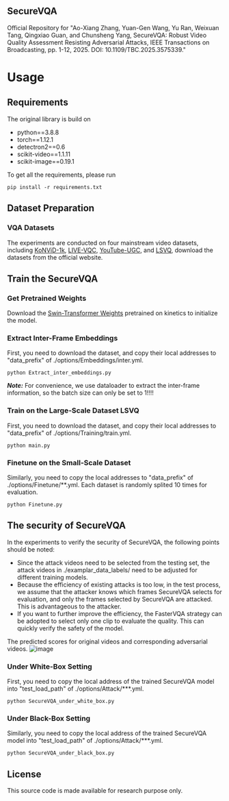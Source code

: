 ## SecureVQA
Official Repository for "Ao-Xiang Zhang, Yuan-Gen Wang, Yu Ran, Weixuan Tang, Qingxiao Guan, and Chunsheng Yang, SecureVQA: Robust Video Quality Assessment Resisting Adversarial Attacks, IEEE Transactions on Broadcasting, pp. 1-12, 2025. DOI: 10.1109/TBC.2025.3575339."

# Usage
## Requirements
The original library is build on 
* python==3.8.8
* torch==1.12.1
* detectron2==0.6
* scikit-video==1.1.11
* scikit-image==0.19.1
  
To get all the requirements, please run

```
pip install -r requirements.txt
```

## Dataset Preparation
### VQA Datasets

The experiments are conducted on four mainstream video datasets, including [KoNViD-1k](http://database.mmsp-kn.de/konvid-1k-database.html), [LIVE-VQC](http://live.ece.utexas.edu/research/LIVEVQC/index.html), [YouTube-UGC](https://media.withyoutube.com/), and [LSVQ](https://github.com/baidut/PatchVQ), download the datasets from the official website. 

## Train the SecureVQA 
### Get Pretrained Weights
Download the [Swin-Transformer Weights](https://github.com/SwinTransformer/storage/releases/download/v1.0.4/swin_tiny_patch244_window877_kinetics400_1k.pth) pretrained on kinetics to initialize the model. 

### Extract Inter-Frame Embeddings
First, you need to download the dataset, and copy their local addresses to "data_prefix" of ./options/Embeddings/inter.yml. 

```
python Extract_inter_embeddings.py
```
***Note:***  For convenience, we use dataloader to extract the inter-frame information, so the batch size can only be set to 1!!!!

### Train on the Large-Scale Dataset LSVQ

First, you need to download the dataset, and copy their local addresses to "data_prefix" of ./options/Training/train.yml. 

```
python main.py
```

### Finetune on the Small-Scale Dataset

Similarly, you need to copy the local addresses to "data_prefix" of ./options/Finetune/**.yml. Each dataset is randomly splited 10 times for evaluation.
```
python Finetune.py
```

## The security of SecureVQA 

In the experiments to verify the security of SecureVQA, the following points should be noted:

* Since the attack videos need to be selected from the testing set, the attack videos in ./examplar_data_labels/ need to be adjusted for different training models.
* Because the efficiency of existing attacks is too low, in the test process, we assume that the attacker knows which frames SecureVQA selects for evaluation, and only the frames selected by SecureVQA are attacked. This is advantageous to the attacker.
*  If you want to further improve the efficiency, the FasterVQA strategy can be adopted to select only one clip to evaluate the quality. This can quickly verify the safety of the model. 

The predicted scores for original videos and corresponding adversarial videos.
![image](Deffense_effect.jpg)

### Under White-Box Setting
First, you need to copy the local address of the trained SecureVQA model into "test_load_path" of ./options/Attack/***.yml.
```
python SecureVQA_under_white_box.py
```

### Under Black-Box Setting
Similarly, you need to copy the local address of the trained SecureVQA model into "test_load_path" of ./options/Attack/***.yml.
```
python SecureVQA_under_black_box.py
```

## License
This source code is made available for research purpose only.
